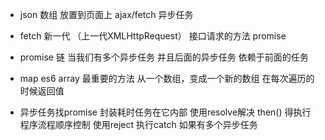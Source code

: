 - json 数组 放置到页面上
    ajax/fetch 异步任务

- fetch 新一代 （上一代XMLHttpRequest）  接口请求的方法
    promise

- promise 链 当我们有多个异步任务 并且后面的异步任务 依赖于前面的任务
- map
    es6 array 最重要的方法
    从一个数组，变成一个新的数组 在每次遍历的时候返回值

- 异步任务找promise 封装耗时任务在它内部 使用resolve解决
    then() 得执行 程序流程顺序控制
    使用reject 执行catch
    如果有多个异步任务